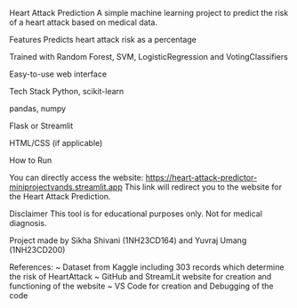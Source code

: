 Heart Attack Prediction
A simple machine learning project to predict the risk of a heart attack based on medical data.

Features
Predicts heart attack risk as a percentage

Trained with Random Forest, SVM, LogisticRegression and VotingClassifiers

Easy-to-use web interface

Tech Stack
Python, scikit-learn

pandas, numpy

Flask or Streamlit

HTML/CSS (if applicable)

How to Run

You can directly access the website: https://heart-attack-predictor-miniprojectyands.streamlit.app 
This link will redirect you to the website for the Heart Attack Prediction.

Disclaimer
This tool is for educational purposes only. Not for medical diagnosis.


Project made by Sikha Shivani (1NH23CD164) and Yuvraj Umang (1NH23CD200)

References:
 ~ Dataset from Kaggle including 303 records which determine the risk of HeartAttack 
 ~ GitHub and StreamLit website for creation and functioning of the website
 ~ VS Code for creation and Debugging of the code
 
